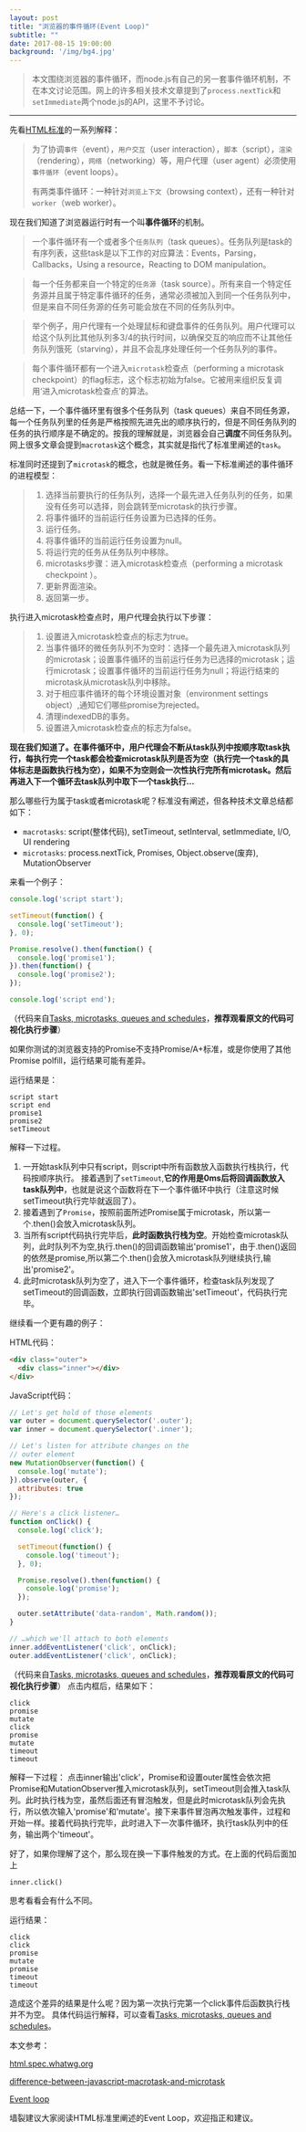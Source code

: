 ```yaml
---
layout: post
title: "浏览器的事件循环(Event Loop)"
subtitle: ""
date: 2017-08-15 19:00:00
background: '/img/bg4.jpg'
---
```

>本文围绕浏览器的事件循环，而node.js有自己的另一套事件循环机制，不在本文讨论范围。网上的许多相关技术文章提到了`process.nextTick`和`setImmediate`两个node.js的API，这里不予讨论。
---
先看[HTML标准][1]的一系列解释：

>为了协调`事件`（event），`用户交互`（user interaction），`脚本`（script），`渲染`（rendering），`网络`（networking）等，用户代理（user agent）必须使用`事件循环`（event loops）。
> 
> 有两类事件循环：一种针对`浏览上下文`（browsing context），还有一种针对`worker`（web worker）。 

现在我们知道了浏览器运行时有一个叫**事件循环**的机制。

>一个事件循环有一个或者多个`任务队列`（task queues）。任务队列是task的有序列表，这些task是以下工作的对应算法：Events，Parsing，Callbacks，Using a resource，Reacting to DOM manipulation。

>每一个任务都来自一个特定的`任务源`（task source）。所有来自一个特定任务源并且属于特定事件循环的任务，通常必须被加入到同一个任务队列中，但是来自不同任务源的任务可能会放在不同的任务队列中。

>举个例子，用户代理有一个处理鼠标和键盘事件的任务队列。用户代理可以给这个队列比其他队列多3/4的执行时间，以确保交互的响应而不让其他任务队列饿死（starving），并且不会乱序处理任何一个任务队列的事件。

>每个事件循环都有一个进入`microtask`检查点（performing a microtask checkpoint）的flag标志，这个标志初始为false。它被用来组织反复调用‘进入microtask检查点’的算法。

总结一下，一个事件循环里有很多个任务队列（task queues）来自不同任务源，每一个任务队列里的任务是严格按照先进先出的顺序执行的，但是不同任务队列的任务的执行顺序是不确定的。按我的理解就是，浏览器会自己**调度**不同任务队列。网上很多文章会提到`macrotask`这个概念，其实就是指代了标准里阐述的`task`。

标准同时还提到了`microtask`的概念，也就是微任务。看一下标准阐述的事件循环的进程模型：

>  1. 选择当前要执行的任务队列，选择一个最先进入任务队列的任务，如果没有任务可以选择，则会跳转至microtask的执行步骤。
>  2. 将事件循环的当前运行任务设置为已选择的任务。
>  3. 运行任务。
>  4. 将事件循环的当前运行任务设置为null。
>  5. 将运行完的任务从任务队列中移除。
>  6. microtasks步骤：进入microtask检查点（performing a microtask checkpoint ）。
>  7. 更新界面渲染。
>  8. 返回第一步。

执行进入microtask检查点时，用户代理会执行以下步骤：

>  1. 设置进入microtask检查点的标志为true。
>  2. 当事件循环的微任务队列不为空时：选择一个最先进入microtask队列的microtask；设置事件循环的当前运行任务为已选择的microtask；运行microtask；设置事件循环的当前运行任务为null；将运行结束的microtask从microtask队列中移除。
>  3. 对于相应事件循环的每个环境设置对象（environment settings object）,通知它们哪些promise为rejected。
>  4. 清理indexedDB的事务。
>  5. 设置进入microtask检查点的标志为false。

**现在我们知道了。在事件循环中，用户代理会不断从task队列中按顺序取task执行，每执行完一个task都会检查microtask队列是否为空（执行完一个task的具体标志是函数执行栈为空），如果不为空则会一次性执行完所有microtask。然后再进入下一个循环去task队列中取下一个task执行...**


那么哪些行为属于task或者microtask呢？标准没有阐述，但各种技术文章总结都如下：

 - `macrotasks`: script(整体代码), setTimeout, setInterval, setImmediate, I/O, UI rendering
 - `microtasks`: process.nextTick, Promises, Object.observe(废弃), MutationObserver


来看一个例子：

```javascript
console.log('script start');

setTimeout(function() {
  console.log('setTimeout');
}, 0);

Promise.resolve().then(function() {
  console.log('promise1');
}).then(function() {
  console.log('promise2');
});

console.log('script end');
```
（代码来自[Tasks, microtasks, queues and schedules][2]，**推荐观看原文的代码可视化执行步骤**）

如果你测试的浏览器支持的Promise不支持Promise/A+标准，或是你使用了其他Promise polfill，运行结果可能有差异。

运行结果是：
```
script start
script end
promise1
promise2
setTimeout
```
解释一下过程。
1. 一开始task队列中只有script，则script中所有函数放入函数执行栈执行，代码按顺序执行。
接着遇到了`setTimeout`,**它的作用是0ms后将回调函数放入task队列中**，也就是说这个函数将在下一个事件循环中执行（注意这时候setTimeout执行完毕就返回了）。
2. 接着遇到了`Promise`，按照前面所述Promise属于microtask，所以第一个.then()会放入microtask队列。
3. 当所有script代码执行完毕后，**此时函数执行栈为空**。开始检查microtask队列，此时队列不为空,执行.then()的回调函数输出'promise1'，由于.then()返回的依然是promise,所以第二个.then()会放入microtask队列继续执行,输出'promise2'。
4. 此时microtask队列为空了，进入下一个事件循环，检查task队列发现了setTimeout的回调函数，立即执行回调函数输出'setTimeout'，代码执行完毕。

继续看一个更有趣的例子：

HTML代码：
```HTML
<div class="outer">
  <div class="inner"></div>
</div>
```
JavaScript代码：
```javascript
// Let's get hold of those elements
var outer = document.querySelector('.outer');
var inner = document.querySelector('.inner');

// Let's listen for attribute changes on the
// outer element
new MutationObserver(function() {
  console.log('mutate');
}).observe(outer, {
  attributes: true
});

// Here's a click listener…
function onClick() {
  console.log('click');

  setTimeout(function() {
    console.log('timeout');
  }, 0);

  Promise.resolve().then(function() {
    console.log('promise');
  });

  outer.setAttribute('data-random', Math.random());
}

// …which we'll attach to both elements
inner.addEventListener('click', onClick);
outer.addEventListener('click', onClick);
```
（代码来自[Tasks, microtasks, queues and schedules][3]，**推荐观看原文的代码可视化执行步骤**）
点击内框后，结果如下：
```
click
promise
mutate
click
promise
mutate
timeout
timeout
```
解释一下过程：
点击inner输出'click'，Promise和设置outer属性会依次把Promise和MutationObserver推入microtask队列，setTimeout则会推入task队列。此时执行栈为空，虽然后面还有冒泡触发，但是此时microtask队列会先执行，所以依次输入'promise'和'mutate'。接下来事件冒泡再次触发事件，过程和开始一样。接着代码执行完毕，此时进入下一次事件循环，执行task队列中的任务，输出两个'timeout'。

好了，如果你理解了这个，那么现在换一下事件触发的方式。在上面的代码后面加上
```
inner.click()
```
思考看看会有什么不同。

运行结果：
```
click
click
promise
mutate
promise
timeout
timeout
```

造成这个差异的结果是什么呢？因为第一次执行完第一个click事件后函数执行栈并不为空。
具体代码运行解释，可以查看[Tasks, microtasks, queues and schedules][4]。


本文参考：

[html.spec.whatwg.org][5]     

[difference-between-javascript-macrotask-and-microtask][6] 

[Event loop][7]

墙裂建议大家阅读HTML标准里阐述的Event Loop，欢迎指正和建议。


  [1]: https://html.spec.whatwg.org/multipage/webappapis.html#event-loops
  [2]: https://jakearchibald.com/2015/tasks-microtasks-queues-and-schedules/
  [3]: https://jakearchibald.com/2015/tasks-microtasks-queues-and-schedules/
  [4]: https://jakearchibald.com/2015/tasks-microtasks-queues-and-schedules/
  [5]: https://html.spec.whatwg.org/multipage/webappapis.html#event-loops
  [6]: https://blog.keifergu.me/2017/03/23/difference-between-javascript-macrotask-and-microtask/
  [7]: http://www.jianshu.com/p/1ee6c21f6efa
